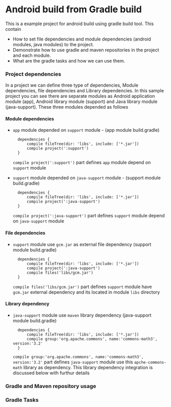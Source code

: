 # Android build from Gradle build
This is a example project for android build using gradle build tool. 
This contain 
 * How to set file dependencies and module dependencies (android modules, java modules) to the project. 
 * Demonstrate how to use gradle and maven repositories in the project and each module. 
 * What are the gradle tasks and how we can use them.

### Project dependencies 
 In a project we can define three type of dependencies, Module dependencies, file dependencies and Library dependencies. In this sample project you can see
there are separate modules as Android application module (app), Android library module (support) and Java library module (java-support). 
These three modules depended as follows

#### Module dependencies

 * `app` module depended on `support` module - (app module build.gradle)
      
      ``` 
        dependencies {
            compile fileTree(dir: 'libs', include: ['*.jar'])
            compile project(':support')
        }
      ```  
       
    `compile project(':support')` part defines `app` module depend on `support` module 
 
 * `support` module depended on `java-support` module - (support module build.gradle)

      ```
        dependencies {
            compile fileTree(dir: 'libs', include: ['*.jar'])
            compile project(':java-support')
        }
      ``` 

    `compile project(':java-support')` part defines `support` module depend on `java-support` module 

#### File dependencies

 * `support` module use `gcm.jar` as external file dependency (support module build.gradle)
       
      ```
        dependencies {
            compile fileTree(dir: 'libs', include: ['*.jar'])
            compile project(':java-support')
            compile files('libs/gcm.jar')
        }
      ```

    `compile files('libs/gcm.jar')` part defines `support` module have `gcm.jar` external dependency and its located in module `libs` directory
   
#### Library dependency

 * `java-support` module use `maven` library dependency (java-support module build.gradle)

      ```
        dependencies {
            compile fileTree(dir: 'libs', include: ['*.jar'])
            compile group:'org.apache.commons', name:'commons-math3', version:'3.2'
        }
      ```

    `compile group:'org.apache.commons', name:'commons-math3', version:'3.2'` part defines `java-support` module use this `apche-commons-math` library as dependency. This library dependency integration is discussed below with furthur details
   
### Gradle and Maven repository usage
### Gradle Tasks